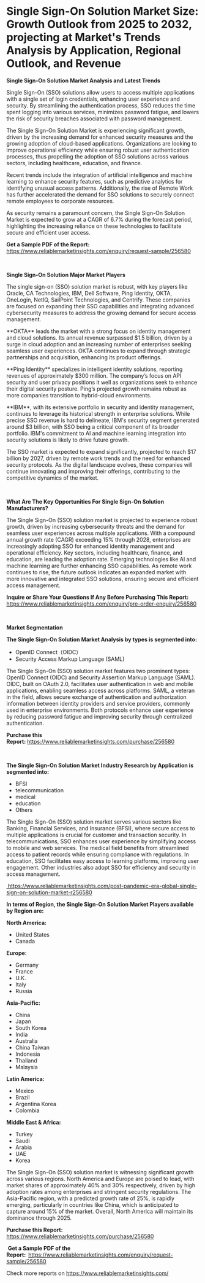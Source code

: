 <p><h1>Single Sign-On Solution Market Size: Growth Outlook from 2025 to 2032, projecting at Market's Trends Analysis by Application, Regional Outlook, and Revenue</h1></p><p><strong>Single Sign-On Solution Market Analysis and Latest Trends</strong></p>
<p><p>Single Sign-On (SSO) solutions allow users to access multiple applications with a single set of login credentials, enhancing user experience and security. By streamlining the authentication process, SSO reduces the time spent logging into various services, minimizes password fatigue, and lowers the risk of security breaches associated with password management. </p><p>The Single Sign-On Solution Market is experiencing significant growth, driven by the increasing demand for enhanced security measures and the growing adoption of cloud-based applications. Organizations are looking to improve operational efficiency while ensuring robust user authentication processes, thus propelling the adoption of SSO solutions across various sectors, including healthcare, education, and finance.</p><p>Recent trends include the integration of artificial intelligence and machine learning to enhance security features, such as predictive analytics for identifying unusual access patterns. Additionally, the rise of Remote Work has further accelerated the demand for SSO solutions to securely connect remote employees to corporate resources. </p><p>As security remains a paramount concern, the Single Sign-On Solution Market is expected to grow at a CAGR of 6.7% during the forecast period, highlighting the increasing reliance on these technologies to facilitate secure and efficient user access.</p></p>
<p><strong>Get a Sample PDF of the Report:&nbsp;</strong> <a href="https://www.reliablemarketinsights.com/enquiry/request-sample/256580?utm_campaign=3062&utm_medium=2&utm_source=Github&utm_content=ia&utm_term=30032025&utm_id=single-sign-on-solution">https://www.reliablemarketinsights.com/enquiry/request-sample/256580</a></p>
<p>&nbsp;</p>
<p><strong>Single Sign-On Solution Major Market Players</strong></p>
<p><p>The single sign-on (SSO) solution market is robust, with key players like Oracle, CA Technologies, IBM, Dell Software, Ping Identity, OKTA, OneLogin, NetIQ, SailPoint Technologies, and Centrify. These companies are focused on expanding their SSO capabilities and integrating advanced cybersecurity measures to address the growing demand for secure access management.</p><p>**OKTA** leads the market with a strong focus on identity management and cloud solutions. Its annual revenue surpassed $1.5 billion, driven by a surge in cloud adoption and an increasing number of enterprises seeking seamless user experiences. OKTA continues to expand through strategic partnerships and acquisition, enhancing its product offerings.</p><p>**Ping Identity** specializes in intelligent identity solutions, reporting revenues of approximately $300 million. The company’s focus on API security and user privacy positions it well as organizations seek to enhance their digital security posture. Ping’s projected growth remains robust as more companies transition to hybrid-cloud environments.</p><p>**IBM**, with its extensive portfolio in security and identity management, continues to leverage its historical strength in enterprise solutions. While precise SSO revenue is hard to delineate, IBM's security segment generated around $3 billion, with SSO being a critical component of its broader portfolio. IBM's commitment to AI and machine learning integration into security solutions is likely to drive future growth.</p><p>The SSO market is expected to expand significantly, projected to reach $17 billion by 2027, driven by remote work trends and the need for enhanced security protocols. As the digital landscape evolves, these companies will continue innovating and improving their offerings, contributing to the competitive dynamics of the market.</p></p>
<p>&nbsp;</p>
<p><strong>What Are The Key Opportunities For Single Sign-On Solution Manufacturers?</strong></p>
<p><p>The Single Sign-On (SSO) solution market is projected to experience robust growth, driven by increasing cybersecurity threats and the demand for seamless user experiences across multiple applications. With a compound annual growth rate (CAGR) exceeding 15% through 2028, enterprises are increasingly adopting SSO for enhanced identity management and operational efficiency. Key sectors, including healthcare, finance, and education, are leading the adoption rate. Emerging technologies like AI and machine learning are further enhancing SSO capabilities. As remote work continues to rise, the future outlook indicates an expanded market with more innovative and integrated SSO solutions, ensuring secure and efficient access management.</p></p>
<p><strong>Inquire or Share Your Questions If Any Before Purchasing This Report:</strong> <a href="https://www.reliablemarketinsights.com/enquiry/pre-order-enquiry/256580?utm_campaign=3062&utm_medium=2&utm_source=Github&utm_content=ia&utm_term=30032025&utm_id=single-sign-on-solution">https://www.reliablemarketinsights.com/enquiry/pre-order-enquiry/256580</a></p>
<p>&nbsp;</p>
<p><strong>Market Segmentation</strong></p>
<p><strong>The Single Sign-On Solution Market Analysis by types is segmented into:</strong></p>
<p><ul><li>OpenID Connect（OIDC）</li><li>Security Access Markup Language (SAML)</li></ul></p>
<p><p>The Single Sign-On (SSO) solution market features two prominent types: OpenID Connect (OIDC) and Security Assertion Markup Language (SAML). OIDC, built on OAuth 2.0, facilitates user authentication in web and mobile applications, enabling seamless access across platforms. SAML, a veteran in the field, allows secure exchange of authentication and authorization information between identity providers and service providers, commonly used in enterprise environments. Both protocols enhance user experience by reducing password fatigue and improving security through centralized authentication.</p></p>
<p><strong>Purchase this Report:&nbsp;</strong><a href="https://www.reliablemarketinsights.com/purchase/256580?utm_campaign=3062&utm_medium=2&utm_source=Github&utm_content=ia&utm_term=30032025&utm_id=single-sign-on-solution">https://www.reliablemarketinsights.com/purchase/256580</a></p>
<p>&nbsp;</p>
<p><strong>The Single Sign-On Solution Market Industry Research by Application is segmented into:</strong></p>
<p><ul><li>BFSI</li><li>telecommunication</li><li>medical</li><li>education</li><li>Others</li></ul></p>
<p><p>The Single Sign-On (SSO) solution market serves various sectors like Banking, Financial Services, and Insurance (BFSI), where secure access to multiple applications is crucial for customer and transaction security. In telecommunications, SSO enhances user experience by simplifying access to mobile and web services. The medical field benefits from streamlined access to patient records while ensuring compliance with regulations. In education, SSO facilitates easy access to learning platforms, improving user engagement. Other industries also adopt SSO for efficiency and security in access management.</p></p>
<p><a href="https://www.reliablemarketinsights.com/post-pandemic-era-global-single-sign-on-solution-market-r256580?utm_campaign=3062&utm_medium=2&utm_source=Github&utm_content=ia&utm_term=30032025&utm_id=single-sign-on-solution">&nbsp;https://www.reliablemarketinsights.com/post-pandemic-era-global-single-sign-on-solution-market-r256580</a></p>
<p><strong>In terms of Region, the Single Sign-On Solution Market Players available by Region are:</strong></p>
<p>
    <p> <strong> North America: </strong>
        <ul>
            <li>United States</li>
            <li>Canada</li>
        </ul>
        </p> 
    <p> <strong> Europe: </strong>
        <ul>
            <li>Germany</li>
            <li>France</li>
            <li>U.K.</li>
            <li>Italy</li>
            <li>Russia</li>
        </ul>
        </p> 
    <p> <strong> Asia-Pacific: </strong>
        <ul>
            <li>China</li>
            <li>Japan</li>
            <li>South Korea</li>
            <li>India</li>
            <li>Australia</li>
            <li>China Taiwan</li>
            <li>Indonesia</li>
            <li>Thailand</li>
            <li>Malaysia</li>
        </ul>
        </p> 
    <p> <strong> Latin America: </strong>
        <ul>
            <li>Mexico</li>
            <li>Brazil</li>
            <li>Argentina Korea</li>
            <li>Colombia</li>
        </ul>
        </p> 
    <p> <strong> Middle East & Africa: </strong>
        <ul>
            <li>Turkey</li>
            <li>Saudi</li>
            <li>Arabia</li>
            <li>UAE</li>
            <li>Korea</li>
        </ul>
    </p>
    </p>
<p><p>The Single Sign-On (SSO) solution market is witnessing significant growth across various regions. North America and Europe are poised to lead, with market shares of approximately 40% and 30% respectively, driven by high adoption rates among enterprises and stringent security regulations. The Asia-Pacific region, with a predicted growth rate of 25%, is rapidly emerging, particularly in countries like China, which is anticipated to capture around 15% of the market. Overall, North America will maintain its dominance through 2025.</p></p>
<p><strong>Purchase this Report: </strong><a href="https://www.reliablemarketinsights.com/purchase/256580?utm_campaign=3062&utm_medium=2&utm_source=Github&utm_content=ia&utm_term=30032025&utm_id=single-sign-on-solution">https://www.reliablemarketinsights.com/purchase/256580</a></p>
<p>&nbsp;<strong>Get a Sample PDF of the Report:&nbsp;&nbsp;</strong><a href="https://www.reliablemarketinsights.com/enquiry/request-sample/256580?utm_campaign=3062&utm_medium=2&utm_source=Github&utm_content=ia&utm_term=30032025&utm_id=single-sign-on-solution">https://www.reliablemarketinsights.com/enquiry/request-sample/256580</a></p>
<p><strong></strong></p>
<p>Check more reports on <a href="https://www.reliablemarketinsights.com/?utm_campaign=3062&utm_medium=2&utm_source=Github&utm_content=ia&utm_term=30032025&utm_id=single-sign-on-solution">https://www.reliablemarketinsights.com/</a></p>